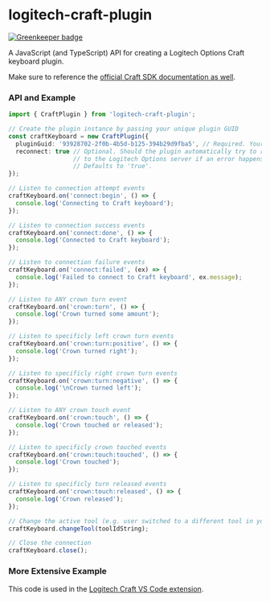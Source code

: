 # logitech-craft-plugin

[![Greenkeeper badge](https://badges.greenkeeper.io/idolize/logitech-craft-plugin.svg)](https://greenkeeper.io/)

A JavaScript (and TypeScript) API for creating a Logitech Options Craft keyboard plugin.

Make sure to reference the [official Craft SDK documentation as well](https://github.com/Logitech/logi_craft_sdk/blob/master/documentation/Craft_Crown_SDK.md).

### API and Example

```ts
import { CraftPlugin } from 'logitech-craft-plugin';

// Create the plugin instance by passing your unique plugin GUID
const craftKeyboard = new CraftPlugin({
  pluginGuid: '93928702-2f0b-4b5d-b125-394b29d9fba5', // Required. Your plugin GUID.
  reconnect: true // Optional. Should the plugin automatically try to reconnect
                  // to the Logitech Options server if an error happens?
                  // Defaults to 'true'.
});

// Listen to connection attempt events
craftKeyboard.on('connect:begin', () => {
  console.log('Connecting to Craft keyboard');
});

// Listen to connection success events
craftKeyboard.on('connect:done', () => {
  console.log('Connected to Craft keyboard');
});

// Listen to connection failure events
craftKeyboard.on('connect:failed', (ex) => {
  console.log('Failed to connect to Craft keyboard', ex.message);
});

// Listen to ANY crown turn event
craftKeyboard.on('crown:turn', () => {
  console.log('Crown turned some amount');
});

// Listen to specificly left crown turn events
craftKeyboard.on('crown:turn:positive', () => {
  console.log('Crown turned right');
});

// Listen to specificly right crown turn events
craftKeyboard.on('crown:turn:negative', () => {
  console.log('\nCrown turned left');
});

// Listen to ANY crown touch event
craftKeyboard.on('crown:touch', () => {
  console.log('Crown touched or released');
});

// Listen to specificly crown touched events
craftKeyboard.on('crown:touch:touched', () => {
  console.log('Crown touched');
});

// Listen to specificly turn released events
craftKeyboard.on('crown:touch:released', () => {
  console.log('Crown released');
});

// Change the active tool (e.g. user switched to a different tool in your app)
craftKeyboard.changeTool(toolIdString);

// Close the connection
craftKeyboard.close();
```

### More Extensive Example

This code is used in the [Logitech Craft VS Code extension](https://github.com/idolize/logitech-craft-vscode).
